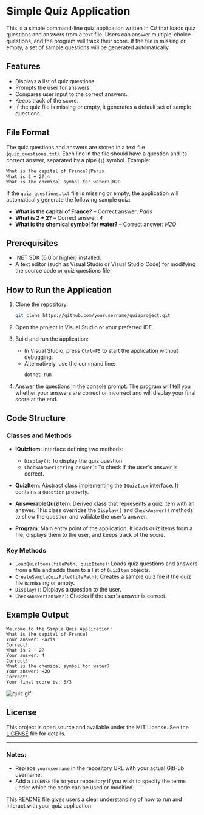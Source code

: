 # Simple Quiz Application

This is a simple command-line quiz application written in C# that loads quiz questions and answers from a text file. Users can answer multiple-choice questions, and the program will track their score. If the file is missing or empty, a set of sample questions will be generated automatically.

## Features

- Displays a list of quiz questions.
- Prompts the user for answers.
- Compares user input to the correct answers.
- Keeps track of the score.
- If the quiz file is missing or empty, it generates a default set of sample questions.
  
## File Format

The quiz questions and answers are stored in a text file (`quiz_questions.txt`). Each line in the file should have a question and its correct answer, separated by a pipe (`|`) symbol. Example:

```
What is the capital of France?|Paris
What is 2 + 2?|4
What is the chemical symbol for water?|H2O
```

If the `quiz_questions.txt` file is missing or empty, the application will automatically generate the following sample quiz:

- **What is the capital of France?** – Correct answer: *Paris*
- **What is 2 + 2?** – Correct answer: *4*
- **What is the chemical symbol for water?** – Correct answer: *H2O*

## Prerequisites

- .NET SDK (6.0 or higher) installed.
- A text editor (such as Visual Studio or Visual Studio Code) for modifying the source code or quiz questions file.

## How to Run the Application

1. Clone the repository:
   ```bash
   git clone https://github.com/yourusername/quizproject.git
   ```

2. Open the project in Visual Studio or your preferred IDE.

3. Build and run the application:
   - In Visual Studio, press `Ctrl+F5` to start the application without debugging.
   - Alternatively, use the command line:
     ```bash
     dotnet run
     ```

4. Answer the questions in the console prompt. The program will tell you whether your answers are correct or incorrect and will display your final score at the end.

## Code Structure

### Classes and Methods

- **IQuizItem**: Interface defining two methods:
  - `Display()`: To display the quiz question.
  - `CheckAnswer(string answer)`: To check if the user's answer is correct.

- **QuizItem**: Abstract class implementing the `IQuizItem` interface. It contains a `Question` property.

- **AnswerableQuizItem**: Derived class that represents a quiz item with an answer. This class overrides the `Display()` and `CheckAnswer()` methods to show the question and validate the user's answer.

- **Program**: Main entry point of the application. It loads quiz items from a file, displays them to the user, and keeps track of the score.

### Key Methods

- `LoadQuizItems(filePath, quizItems)`: Loads quiz questions and answers from a file and adds them to a list of `QuizItem` objects.
- `CreateSampleQuizFile(filePath)`: Creates a sample quiz file if the quiz file is missing or empty.
- `Display()`: Displays a question to the user.
- `CheckAnswer(answer)`: Checks if the user's answer is correct.

## Example Output

```
Welcome to the Simple Quiz Application!
What is the capital of France?
Your answer: Paris
Correct!
What is 2 + 2?
Your answer: 4
Correct!
What is the chemical symbol for water?
Your answer: H2O
Correct!
Your final score is: 3/3
```
![quiz gif](https://github.com/user-attachments/assets/bfa18610-6622-4169-999e-b32bd4c3f40c)

## License

This project is open source and available under the MIT License. See the [LICENSE](LICENSE) file for details.

---

### Notes:

- Replace `yourusername` in the repository URL with your actual GitHub username.
- Add a `LICENSE` file to your repository if you wish to specify the terms under which the code can be used or modified.

This README file gives users a clear understanding of how to run and interact with your quiz application.

